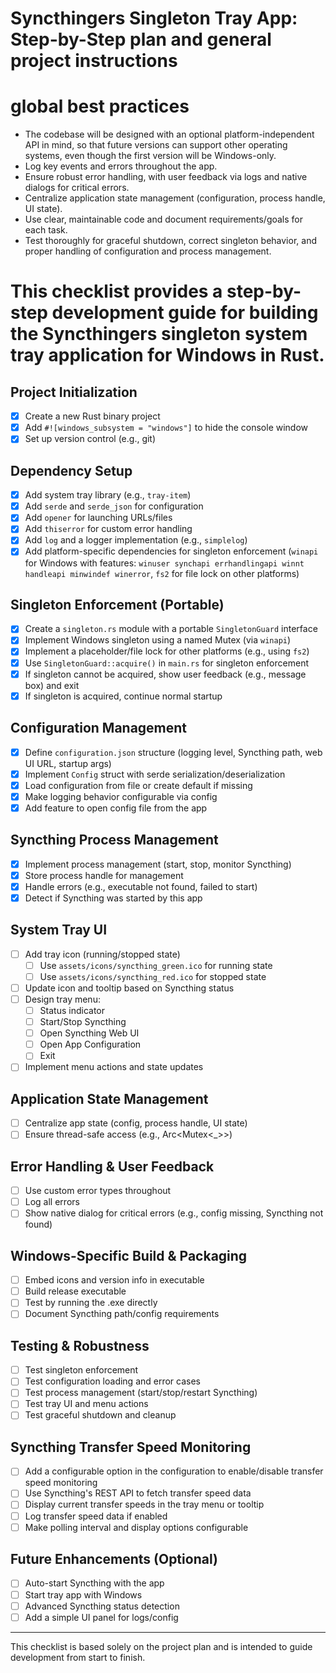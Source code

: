 # Syncthingers Singleton Tray App: Step-by-Step plan and general project instructions

# global best practices
- The codebase will be designed with an optional platform-independent API in mind, so that future versions can support other operating systems, even though the first version will be Windows-only.
- Log key events and errors throughout the app.
- Ensure robust error handling, with user feedback via logs and native dialogs for critical errors.
- Centralize application state management (configuration, process handle, UI state).
- Use clear, maintainable code and document requirements/goals for each task.
- Test thoroughly for graceful shutdown, correct singleton behavior, and proper handling of configuration and process management.

# This checklist provides a step-by-step development guide for building the Syncthingers singleton system tray application for Windows in Rust.

## Project Initialization
- [x] Create a new Rust binary project
- [x] Add `#![windows_subsystem = "windows"]` to hide the console window
- [x] Set up version control (e.g., git)

## Dependency Setup
- [x] Add system tray library (e.g., `tray-item`)
- [x] Add `serde` and `serde_json` for configuration
- [x] Add `opener` for launching URLs/files
- [x] Add `thiserror` for custom error handling
- [x] Add `log` and a logger implementation (e.g., `simplelog`)
- [x] Add platform-specific dependencies for singleton enforcement (`winapi` for Windows with features: `winuser synchapi errhandlingapi winnt handleapi minwindef winerror`, `fs2` for file lock on other platforms)

## Singleton Enforcement (Portable)
- [x] Create a `singleton.rs` module with a portable `SingletonGuard` interface
- [x] Implement Windows singleton using a named Mutex (via `winapi`)
- [x] Implement a placeholder/file lock for other platforms (e.g., using `fs2`)
- [x] Use `SingletonGuard::acquire()` in `main.rs` for singleton enforcement
- [x] If singleton cannot be acquired, show user feedback (e.g., message box) and exit
- [x] If singleton is acquired, continue normal startup

## Configuration Management
- [x] Define `configuration.json` structure (logging level, Syncthing path, web UI URL, startup args)
- [x] Implement `Config` struct with serde serialization/deserialization
- [x] Load configuration from file or create default if missing
- [x] Make logging behavior configurable via config
- [x] Add feature to open config file from the app

## Syncthing Process Management
- [x] Implement process management (start, stop, monitor Syncthing)
- [x] Store process handle for management
- [x] Handle errors (e.g., executable not found, failed to start)
- [x] Detect if Syncthing was started by this app

## System Tray UI
- [ ] Add tray icon (running/stopped state)
    - [ ] Use `assets/icons/syncthing_green.ico` for running state
    - [ ] Use `assets/icons/syncthing_red.ico` for stopped state
- [ ] Update icon and tooltip based on Syncthing status
- [ ] Design tray menu:
    - [ ] Status indicator
    - [ ] Start/Stop Syncthing
    - [ ] Open Syncthing Web UI
    - [ ] Open App Configuration
    - [ ] Exit
- [ ] Implement menu actions and state updates

## Application State Management
- [ ] Centralize app state (config, process handle, UI state)
- [ ] Ensure thread-safe access (e.g., Arc<Mutex<_>>)

## Error Handling & User Feedback
- [ ] Use custom error types throughout
- [ ] Log all errors
- [ ] Show native dialog for critical errors (e.g., config missing, Syncthing not found)

## Windows-Specific Build & Packaging
- [ ] Embed icons and version info in executable
- [ ] Build release executable
- [ ] Test by running the .exe directly
- [ ] Document Syncthing path/config requirements

## Testing & Robustness
- [ ] Test singleton enforcement
- [ ] Test configuration loading and error cases
- [ ] Test process management (start/stop/restart Syncthing)
- [ ] Test tray UI and menu actions
- [ ] Test graceful shutdown and cleanup

## Syncthing Transfer Speed Monitoring
- [ ] Add a configurable option in the configuration to enable/disable transfer speed monitoring
- [ ] Use Syncthing's REST API to fetch transfer speed data
- [ ] Display current transfer speeds in the tray menu or tooltip
- [ ] Log transfer speed data if enabled
- [ ] Make polling interval and display options configurable

## Future Enhancements (Optional)
- [ ] Auto-start Syncthing with the app
- [ ] Start tray app with Windows
- [ ] Advanced Syncthing status detection
- [ ] Add a simple UI panel for logs/config

---
This checklist is based solely on the project plan and is intended to guide development from start to finish.
